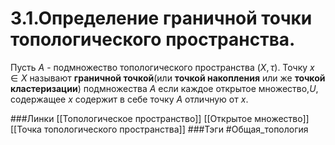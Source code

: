 # 3.1.Определение граничной точки топологического пространства.
Пусть $A$ - подмножество топологического пространства $(X,\tau)$. Точку $x\in X$ называют **граничной точкой**(или **точкой накопления** или же **точкой кластеризации**) подмножества $A$ если каждое открытое множество,$U$, содержащее $x$ содержит в себе точку $A$ отличную от $x$.

###Линки [[Топологическое пространство]] [[Открытое множество]] [[Точка топологического пространства]]
###Тэги 
 #Общая_топология
